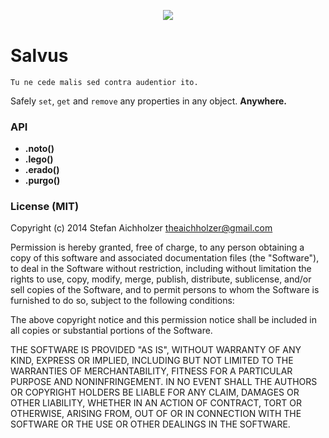 <div align="center" style="margin:30px 0 40px">
	<img src="http://www.analogbird.com/static/img/playground/salvus.png"/>
</div>


Salvus
=========
```
Tu ne cede malis sed contra audentior ito.
```

Safely `set`, `get` and `remove` any properties in any object. **Anywhere.**


### API

 * **.noto()**
 * **.lego()**
 * **.erado()**
 * **.purgo()**


### License (MIT)

Copyright (c) 2014 Stefan Aichholzer <theaichholzer@gmail.com>

Permission is hereby granted, free of charge, to any person obtaining
a copy of this software and associated documentation files (the
"Software"), to deal in the Software without restriction, including
without limitation the rights to use, copy, modify, merge, publish,
distribute, sublicense, and/or sell copies of the Software, and to
permit persons to whom the Software is furnished to do so, subject to
the following conditions:

The above copyright notice and this permission notice shall be
included in all copies or substantial portions of the Software.

THE SOFTWARE IS PROVIDED "AS IS", WITHOUT WARRANTY OF ANY KIND,
EXPRESS OR IMPLIED, INCLUDING BUT NOT LIMITED TO THE WARRANTIES OF
MERCHANTABILITY, FITNESS FOR A PARTICULAR PURPOSE AND
NONINFRINGEMENT. IN NO EVENT SHALL THE AUTHORS OR COPYRIGHT HOLDERS BE
LIABLE FOR ANY CLAIM, DAMAGES OR OTHER LIABILITY, WHETHER IN AN ACTION
OF CONTRACT, TORT OR OTHERWISE, ARISING FROM, OUT OF OR IN CONNECTION
WITH THE SOFTWARE OR THE USE OR OTHER DEALINGS IN THE SOFTWARE.